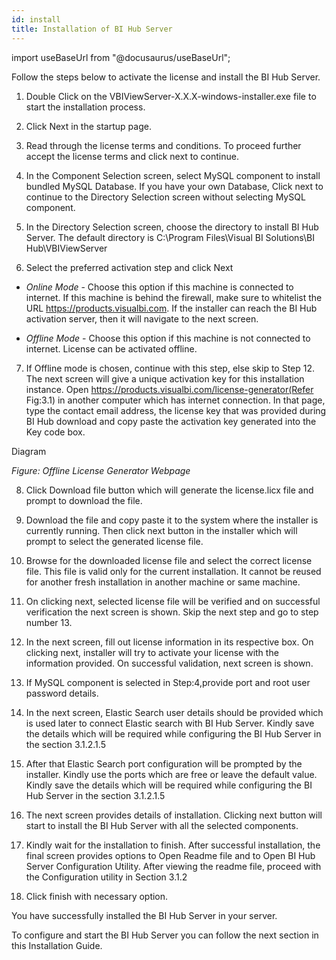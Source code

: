 ```yaml
---
id: install
title: Installation of BI Hub Server
---
```


import useBaseUrl from "@docusaurus/useBaseUrl";

Follow the steps below to activate the license and install the BI Hub Server.

1. Double Click on the VBIViewServer-X.X.X-windows-installer.exe file to start the installation process.

2. Click Next in the startup page.

3. Read through the license terms and conditions. To proceed further accept the license terms and click next to continue.

4. In the Component Selection screen, select MySQL component to install bundled MySQL Database. If you have your own Database, Click next to continue to the Directory Selection screen without selecting MySQL component.

5. In the Directory Selection screen, choose the directory to install BI Hub Server. The default directory is C:\Program Files\Visual BI Solutions\BI Hub\VBIViewServer

6. Select the preferred activation step and click Next

  * *Online Mode* - Choose this option if this machine is connected to internet. If this machine is behind the firewall, make sure to whitelist the URL https://products.visualbi.com. If the installer can reach the BI Hub activation server, then it will navigate to the next screen.

  * *Offline Mode* - Choose this option if this machine is not connected to internet. License can be activated offline.

7. If Offline mode is chosen, continue with this step, else skip to Step 12. The next screen will give a unique activation key for this installation instance. Open https://products.visualbi.com/license-generator(Refer Fig:3.1) in another computer which has internet connection. In that page, type the contact email address, the license key that was provided during BI Hub download and copy paste the activation key generated into the Key code box.

Diagram

*Figure: Offline License Generator Webpage*

8. Click Download file button which will generate the license.licx file and prompt to download the file.

9. Download the file and copy paste it to the system where the installer is currently running. Then click next button in the installer which will prompt to select the generated license file. 

10. Browse for the downloaded license file and select the correct license file. This file is valid only for the current installation. It cannot be reused for another fresh installation in another machine or same machine.

11. On clicking next, selected license file will be verified and on successful verification the next screen is shown. Skip the next step and go to step number 13.

12. In the next screen, fill out license information in its respective box. On clicking next, installer will try to activate your license with the information provided. On successful validation, next screen is shown.

13. If MySQL component is selected in Step:4,provide port and root user password details.

14. In the next screen, Elastic Search user details should be provided which is used later to connect Elastic search with BI Hub Server. Kindly save the details which will be required while configuring the BI Hub Server in the section 3.1.2.1.5

15. After that Elastic Search port configuration will be prompted by the installer. Kindly use the ports which are free or leave the default value. Kindly save the details which will be required while configuring the BI Hub Server in the section 3.1.2.1.5

16. The next screen provides details of installation. Clicking next button will start to install the BI Hub Server with all the selected components.

17. Kindly wait for the installation to finish. After successful installation, the final screen provides options to Open Readme file and to Open BI Hub Server Configuration Utility. After viewing the readme file, proceed with the Configuration utility in Section 3.1.2 

18. Click finish with necessary option.

You have successfully installed the BI Hub Server in your server.

To configure and start the BI Hub Server you can follow the next section in this Installation Guide.
